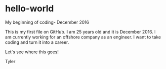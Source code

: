 # hello-world
My beginning of coding- December 2016

This is my first file on GitHub. I am 25 years old and it is December 2016. I am currently working for an offshore company as an engineer. I want to take coding and turn it into a career.

Let's see where this goes!

Tyler

